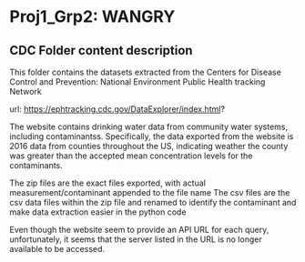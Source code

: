 # Proj1_Grp2:  WANGRY
## CDC Folder content description

This folder contains the datasets extracted from the Centers for Disease Control and Prevention:  National Environment Public Health tracking Network

url:  https://ephtracking.cdc.gov/DataExplorer/index.html?

The website contains drinking water data from community water systems, including contaminantss.  Specifically, the data exported from the website is 2016 data from counties throughout the US, indicating weather the county was greater than the accepted mean concentration levels for the contaminants.

The zip files are the exact files exported, with actual measurement/contaminant appended to the file name
The csv files are the csv data files within the zip file and renamed to identify the contaminant and make data extraction easier in the python code

Even though the website seem to provide an API URL for each query, unfortunately, it seems that the server listed in the URL is no longer available to be accessed.